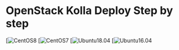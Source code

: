 # OpenStack Kolla Deploy Step by step

[![CentOS8](#)
[![CentOS7](#)
[![Ubuntu18.04](#)
[![Ubuntu16.04](#)

